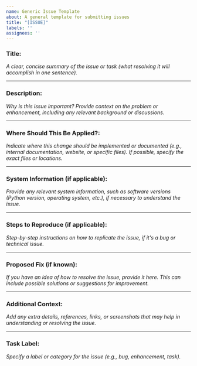 ```yaml
---
name: Generic Issue Template
about: A general template for submitting issues
title: "[ISSUE]"
labels: ''
assignees: ''
---
```


### **Title**:  
_A clear, concise summary of the issue or task (what resolving it will accomplish in one sentence)._

---

### **Description**:  
_Why is this issue important? Provide context on the problem or enhancement, including any relevant background or discussions._

---

### **Where Should This Be Applied?**:  
_Indicate where this change should be implemented or documented (e.g., internal documentation, website, or specific files). If possible, specify the exact files or locations._

---

### **System Information (if applicable)**:  
_Provide any relevant system information, such as software versions (Python version, operating system, etc.), if necessary to understand the issue._

---

### **Steps to Reproduce (if applicable)**:  
_Step-by-step instructions on how to replicate the issue, if it's a bug or technical issue._

---

### **Proposed Fix (if known)**:  
_If you have an idea of how to resolve the issue, provide it here. This can include possible solutions or suggestions for improvement._

---

### **Additional Context**:  
_Add any extra details, references, links, or screenshots that may help in understanding or resolving the issue._

---

### **Task Label**:  
_Specify a label or category for the issue (e.g., bug, enhancement, task)._
